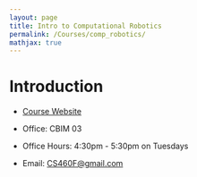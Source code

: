 ```yaml
---
layout: page
title: Intro to Computational Robotics
permalink: /Courses/comp_robotics/
mathjax: true
---
```


# Introduction

- [Course Website](https://arc.cs.rutgers.edu/courses/f17/460.html)

- Office: CBIM 03
- Office Hours: 4:30pm - 5:30pm on Tuesdays
- Email: CS460F@gmail.com

